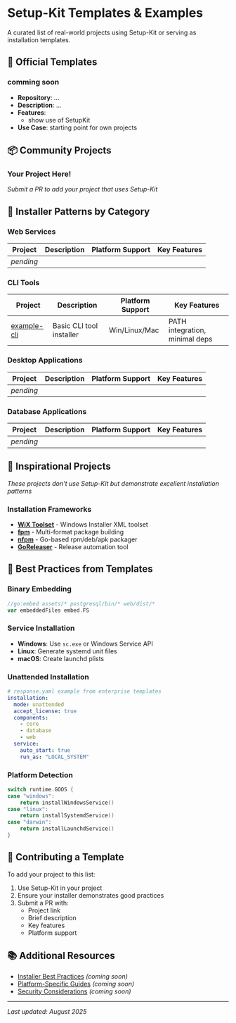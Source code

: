 # Setup-Kit Templates & Examples

A curated list of real-world projects using Setup-Kit or serving as installation templates.

## 🎯 Official Templates

### comming soon
- **Repository**: ... 
- **Description**: ...
- **Features**: 
  - show use of SetupKit
- **Use Case**: starting point for own projects

## 📦 Community Projects

### Your Project Here!
*Submit a PR to add your project that uses Setup-Kit*

## 🔧 Installer Patterns by Category

### Web Services
| Project | Description | Platform Support | Key Features |
|---------|-------------|-----------------|--------------|
| *pending* | | | |

### CLI Tools
| Project | Description | Platform Support | Key Features |
|---------|-------------|-----------------|--------------|
| [example-cli](examples/simple-cli) | Basic CLI tool installer | Win/Linux/Mac | PATH integration, minimal deps |

### Desktop Applications
| Project | Description | Platform Support | Key Features |
|---------|-------------|-----------------|--------------|
| *pending* | | | |

### Database Applications
| Project | Description | Platform Support | Key Features |
|---------|-------------|-----------------|--------------|
| *pending* | | | |

## 🌟 Inspirational Projects
*These projects don't use Setup-Kit but demonstrate excellent installation patterns*


### Installation Frameworks
- [**WiX Toolset**](https://github.com/wixtoolset/wix3) - Windows Installer XML toolset
- [**fpm**](https://github.com/jordansissel/fpm) - Multi-format package building
- [**nfpm**](https://github.com/goreleaser/nfpm) - Go-based rpm/deb/apk packager
- [**GoReleaser**](https://github.com/goreleaser/goreleaser) - Release automation tool

## 📝 Best Practices from Templates

### Binary Embedding
```go
//go:embed assets/* postgresql/bin/* web/dist/*
var embeddedFiles embed.FS
```

### Service Installation
- **Windows**: Use `sc.exe` or Windows Service API
- **Linux**: Generate systemd unit files
- **macOS**: Create launchd plists

### Unattended Installation
```yaml
# response.yaml example from enterprise templates
installation:
  mode: unattended
  accept_license: true
  components:
    - core
    - database
    - web
  service:
    auto_start: true
    run_as: "LOCAL_SYSTEM"
```

### Platform Detection
```go
switch runtime.GOOS {
case "windows":
    return installWindowsService()
case "linux":
    return installSystemdService()
case "darwin":
    return installLaunchdService()
}
```

## 🤝 Contributing a Template

To add your project to this list:

1. Use Setup-Kit in your project
2. Ensure your installer demonstrates good practices
3. Submit a PR with:
   - Project link
   - Brief description
   - Key features
   - Platform support

## 📚 Additional Resources

- [Installer Best Practices](docs/best-practices.md) *(coming soon)*
- [Platform-Specific Guides](docs/platforms/) *(coming soon)*
- [Security Considerations](docs/security.md) *(coming soon)*

---

*Last updated: August 2025*
